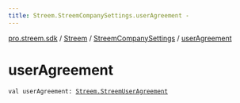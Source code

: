 ```yaml
---
title: Streem.StreemCompanySettings.userAgreement - 
---
```


[pro.streem.sdk](../../index.html) / [Streem](../index.html) / [StreemCompanySettings](index.html) / [userAgreement](./user-agreement.html)

# userAgreement

`val userAgreement: `[`Streem.StreemUserAgreement`](../-streem-user-agreement/index.html)